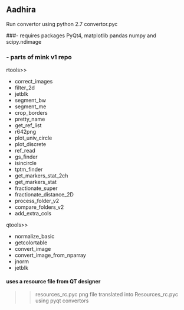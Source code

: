 ## Aadhira

Run convertor using python 2.7 convertor.pyc

###- requires packages
PyQt4, matplotlib pandas numpy and scipy.ndimage

### - parts of mink v1 repo
rtools>>
 *  correct_images
 *  filter_2d
 *  jetblk
 *  segment_bw
 *  segment_me
 *  crop_borders
 *  pretty_name
 *  get_ref_list
 *  r642png
 *  plot_univ_circle
 *  plot_discrete
 *  ref_read
 *  gs_finder
 *  isincircle
 *  tptm_finder
 *  get_markers_stat_2ch
 *  get_markers_stat
 *  fractionate_super
 *  fractionate_distance_2D
 *  process_folder_v2
 *  compare_folders_v2
 *  add_extra_cols
 
qtools>>
 *   normalize_basic
 *   getcolortable
 *   convert_image
 *   convert_image_from_nparray
 *   jnorm
 *   jetblk
  
#### uses a resource file from QT designer 
  >> resources_rc.pyc
  >> png file translated into Resources_rc.pyc using pyqt convertors
